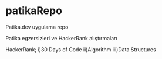 # patikaRepo
Patika.dev uygulama repo

Patika egzersizleri ve HackerRank alıştırmaları

HackerRank;
i)30 Days of Code
ii)Algorithm
iii)Data Structures
